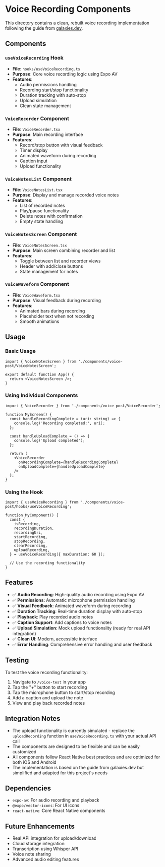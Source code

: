 # Voice Recording Components

This directory contains a clean, rebuilt voice recording implementation following the guide from [galaxies.dev](https://galaxies.dev/react-native-voice-recorder-whisper-api).

## Components

### `useVoiceRecording` Hook
- **File**: `hooks/useVoiceRecording.ts`
- **Purpose**: Core voice recording logic using Expo AV
- **Features**:
  - Audio permissions handling
  - Recording start/stop functionality
  - Duration tracking with auto-stop
  - Upload simulation
  - Clean state management

### `VoiceRecorder` Component
- **File**: `VoiceRecorder.tsx`
- **Purpose**: Main recording interface
- **Features**:
  - Record/stop button with visual feedback
  - Timer display
  - Animated waveform during recording
  - Caption input
  - Upload functionality

### `VoiceNotesList` Component
- **File**: `VoiceNotesList.tsx`
- **Purpose**: Display and manage recorded voice notes
- **Features**:
  - List of recorded notes
  - Play/pause functionality
  - Delete notes with confirmation
  - Empty state handling

### `VoiceNotesScreen` Component
- **File**: `VoiceNotesScreen.tsx`
- **Purpose**: Main screen combining recorder and list
- **Features**:
  - Toggle between list and recorder views
  - Header with add/close buttons
  - State management for notes

### `VoiceWaveform` Component
- **File**: `VoiceWaveform.tsx`
- **Purpose**: Visual feedback during recording
- **Features**:
  - Animated bars during recording
  - Placeholder text when not recording
  - Smooth animations

## Usage

### Basic Usage
```tsx
import { VoiceNotesScreen } from './components/voice-post/VoiceNotesScreen';

export default function App() {
  return <VoiceNotesScreen />;
}
```

### Using Individual Components
```tsx
import { VoiceRecorder } from './components/voice-post/VoiceRecorder';

function MyScreen() {
  const handleRecordingComplete = (uri: string) => {
    console.log('Recording completed:', uri);
  };

  const handleUploadComplete = () => {
    console.log('Upload completed');
  };

  return (
    <VoiceRecorder
      onRecordingComplete={handleRecordingComplete}
      onUploadComplete={handleUploadComplete}
    />
  );
}
```

### Using the Hook
```tsx
import { useVoiceRecording } from './components/voice-post/hooks/useVoiceRecording';

function MyComponent() {
  const {
    isRecording,
    recordingDuration,
    recordingUri,
    startRecording,
    stopRecording,
    clearRecording,
    uploadRecording,
  } = useVoiceRecording({ maxDuration: 60 });

  // Use the recording functionality
}
```

## Features

- ✅ **Audio Recording**: High-quality audio recording using Expo AV
- ✅ **Permissions**: Automatic microphone permission handling
- ✅ **Visual Feedback**: Animated waveform during recording
- ✅ **Duration Tracking**: Real-time duration display with auto-stop
- ✅ **Playback**: Play recorded audio notes
- ✅ **Caption Support**: Add captions to voice notes
- ✅ **Upload Simulation**: Mock upload functionality (ready for real API integration)
- ✅ **Clean UI**: Modern, accessible interface
- ✅ **Error Handling**: Comprehensive error handling and user feedback

## Testing

To test the voice recording functionality:

1. Navigate to `/voice-test` in your app
2. Tap the "+" button to start recording
3. Tap the microphone button to start/stop recording
4. Add a caption and upload the note
5. View and play back recorded notes

## Integration Notes

- The upload functionality is currently simulated - replace the `uploadRecording` function in `useVoiceRecording.ts` with your actual API call
- The components are designed to be flexible and can be easily customized
- All components follow React Native best practices and are optimized for both iOS and Android
- The implementation is based on the guide from galaxies.dev but simplified and adapted for this project's needs

## Dependencies

- `expo-av`: For audio recording and playback
- `@expo/vector-icons`: For UI icons
- `react-native`: Core React Native components

## Future Enhancements

- Real API integration for upload/download
- Cloud storage integration
- Transcription using Whisper API
- Voice note sharing
- Advanced audio editing features
